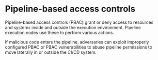 # Pipeline-based access controls

Pipeline-based access controls (PBAC) grant or deny access to resources and systems inside and outside the execution 
environment. Pipeline execution nodes use these to perform various actions. 

If malicious code enters the pipeline, adversaries can exploit improperly configured PBAC or PBAC vulnerabilities to 
abuse pipeline permissions to move laterally in or outside the CI/CD system.